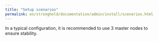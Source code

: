 ```yaml
---
title: "Setup scenarios"
permalink: en/stronghold/documentation/admin/install/scenarios.html
---
```


In a typical configuration, it is recommended to use 3 master nodes to ensure stability.
